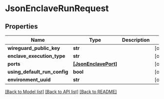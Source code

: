 # JsonEnclaveRunRequest


## Properties
Name | Type | Description | Notes
------------ | ------------- | ------------- | -------------
**wireguard_public_key** | **str** |  | [optional] 
**enclave_execution_type** | **str** |  | [optional] 
**ports** | [**[JsonEnclavePort]**](JsonEnclavePort.md) |  | [optional] 
**using_default_run_config** | **bool** |  | [optional] 
**environment_uuid** | **str** |  | [optional] 

[[Back to Model list]](../README.md#documentation-for-models) [[Back to API list]](../README.md#documentation-for-api-endpoints) [[Back to README]](../README.md)


